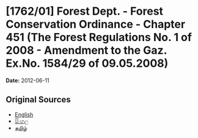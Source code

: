 # [1762/01] Forest Dept. - Forest Conservation Ordinance - Chapter 451 (The Forest Regulations No. 1 of 2008 - Amendment to the Gaz. Ex.No. 1584/29 of 09.05.2008)

**Date:** 2012-06-11

## Original Sources

- [English](https://documents.gov.lk/view/extra-gazettes/2012/6/1762-01_E.pdf)
- [සිංහල](https://documents.gov.lk/view/extra-gazettes/2012/6/1762-01_S.pdf)
- [தமிழ்](https://documents.gov.lk/view/extra-gazettes/2012/6/1762-01_T.pdf)
